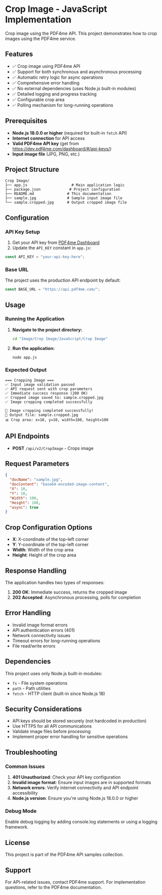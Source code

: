 # Crop Image - JavaScript Implementation

Crop image using the PDF4me API. This project demonstrates how to crop images using the PDF4me service.

## Features

- ✅ Crop image using PDF4me API
- ✅ Support for both synchronous and asynchronous processing
- ✅ Automatic retry logic for async operations
- ✅ Comprehensive error handling
- ✅ No external dependencies (uses Node.js built-in modules)
- ✅ Detailed logging and progress tracking
- ✅ Configurable crop area
- ✅ Polling mechanism for long-running operations

## Prerequisites

- **Node.js 18.0.0 or higher** (required for built-in `fetch` API)
- **Internet connection** for API access
- **Valid PDF4me API key** (get from https://dev.pdf4me.com/dashboard/#/api-keys/)
- **Input image file** (JPG, PNG, etc.)

## Project Structure

```
Crop Image/
├── app.js                    # Main application logic
├── package.json             # Project configuration
├── README.md               # This documentation
├── sample.jpg              # Sample input image file
└── sample.cropped.jpg      # Output cropped image file
```

## Configuration

### API Key Setup

1. Get your API key from [PDF4me Dashboard](https://dev.pdf4me.com/dashboard/#/api-keys/)
2. Update the `API_KEY` constant in `app.js`:

```javascript
const API_KEY = "your-api-key-here";
```

### Base URL

The project uses the production API endpoint by default:
```javascript
const BASE_URL = "https://api.pdf4me.com/";
```

## Usage

### Running the Application

1. **Navigate to the project directory:**
   ```bash
   cd "Image/Crop Image/JavaScript/Crop Image"
   ```

2. **Run the application:**
   ```bash
   node app.js
   ```

### Expected Output

```
=== Cropping Image ===
✅ Input image validation passed
✅ API request sent with crop parameters
✅ Immediate success response (200 OK)
✅ Cropped image saved to: sample.cropped.jpg
✅ Image cropping completed successfully

🎉 Image cropping completed successfully!
📁 Output file: sample.cropped.jpg
📊 Crop area: x=10, y=10, width=100, height=100
```

## API Endpoints

- **POST** `/api/v2/CropImage` - Crops image

## Request Parameters

```json
{
  "docName": "sample.jpg",
  "docContent": "base64-encoded-image-content",
  "X": 10,
  "Y": 10,
  "Width": 100,
  "Height": 100,
  "async": true
}
```

## Crop Configuration Options

- **X**: X-coordinate of the top-left corner
- **Y**: Y-coordinate of the top-left corner
- **Width**: Width of the crop area
- **Height**: Height of the crop area

## Response Handling

The application handles two types of responses:

1. **200 OK**: Immediate success, returns the cropped image
2. **202 Accepted**: Asynchronous processing, polls for completion

## Error Handling

- Invalid image format errors
- API authentication errors (401)
- Network connectivity issues
- Timeout errors for long-running operations
- File read/write errors

## Dependencies

This project uses only Node.js built-in modules:
- `fs` - File system operations
- `path` - Path utilities
- `fetch` - HTTP client (built-in since Node.js 18)

## Security Considerations

- API keys should be stored securely (not hardcoded in production)
- Use HTTPS for all API communications
- Validate image files before processing
- Implement proper error handling for sensitive operations

## Troubleshooting

### Common Issues

1. **401 Unauthorized**: Check your API key configuration
2. **Invalid image format**: Ensure input images are in supported formats
3. **Network errors**: Verify internet connectivity and API endpoint accessibility
4. **Node.js version**: Ensure you're using Node.js 18.0.0 or higher

### Debug Mode

Enable debug logging by adding console.log statements or using a logging framework.

## License

This project is part of the PDF4me API samples collection.

## Support

For API-related issues, contact PDF4me support.
For implementation questions, refer to the PDF4me documentation. 